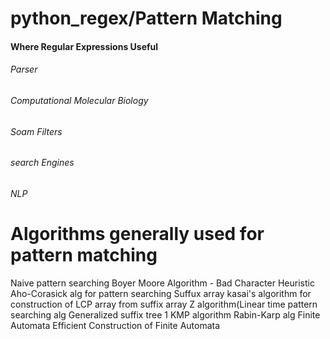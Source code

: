 # python_regex/Pattern Matching
#### Where Regular Expressions Useful
###### Parser
###### Computational Molecular Biology
###### Soam Filters
###### search Engines
###### NLP

# Algorithms generally used for pattern matching
Naive pattern searching
Boyer Moore Algorithm - Bad Character Heuristic
Aho-Corasick alg for pattern searching
Suffux array
kasai's algorithm for construction of LCP array from suffix array
Z algorithm(Linear time pattern searching alg
Generalized suffix tree 1
KMP algorithm
Rabin-Karp alg
Finite Automata
Efficient Construction of Finite Automata

